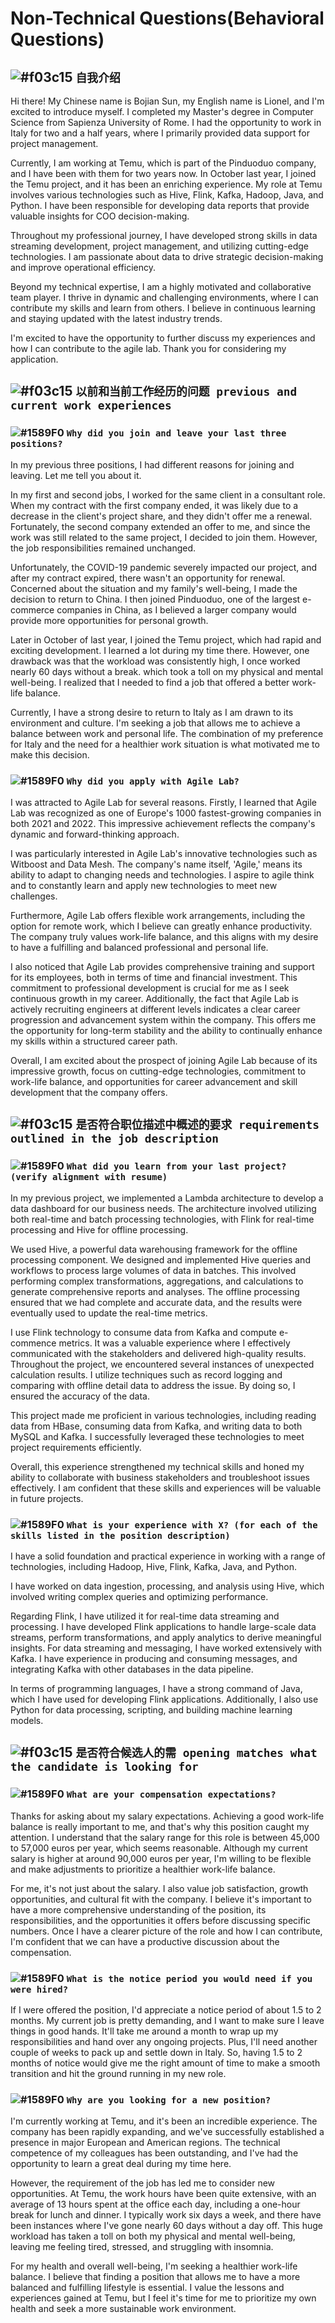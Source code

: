 # Non-Technical Questions(Behavioral Questions)

## ![#f03c15](https://placehold.it/15/f03c15/000000?text=+) `自我介绍`

Hi there! My Chinese name is Bojian Sun, my English name is Lionel, and I'm excited to introduce myself. I completed my Master's degree in Computer Science from Sapienza University of Rome. I had the opportunity to work in Italy for two and a half years, where I primarily provided data support for project management.

Currently, I am working at Temu, which is part of the Pinduoduo company, and I have been with them for two years now. In October last year, I joined the Temu project, and it has been an enriching experience. My role at Temu involves various technologies such as Hive, Flink, Kafka, Hadoop, Java, and Python. I have been responsible for developing data reports that provide valuable insights for COO decision-making.

Throughout my professional journey, I have developed strong skills in data streaming development, project management, and utilizing cutting-edge technologies. I am passionate about data to drive strategic decision-making and improve operational efficiency.

Beyond my technical expertise, I am a highly motivated and collaborative team player. I thrive in dynamic and challenging environments, where I can contribute my skills and learn from others. I believe in continuous learning and staying updated with the latest industry trends.

I'm excited to have the opportunity to further discuss my experiences and how I can contribute to the agile lab. Thank you for considering my application.

## ![#f03c15](https://placehold.it/15/f03c15/000000?text=+) `以前和当前工作经历的问题 previous and current work experiences`

### ![#1589F0](https://placehold.it/15/1589F0/000000?text=+) `Why did you join and leave your last three positions?`

In my previous three positions, I had different reasons for joining and leaving. Let me tell you about it.

In my first and second jobs, I worked for the same client in a consultant role. When my contract with the first company ended, it was likely due to a decrease in the client's project share, and they didn't offer me a renewal. Fortunately, the second company extended an offer to me, and since the work was still related to the same project, I decided to join them. However, the job responsibilities remained unchanged.

Unfortunately, the COVID-19 pandemic severely impacted our project, and after my contract expired, there wasn't an opportunity for renewal. Concerned about the situation and my family's well-being, I made the decision to return to China. I then joined Pinduoduo, one of the largest e-commerce companies in China, as I believed a larger company would provide more opportunities for personal growth.

Later in October of last year, I joined the Temu project, which had rapid and exciting development. I learned a lot during my time there. However, one drawback was that the workload was consistently high, I once worked nearly 60 days without a break. which took a toll on my physical and mental well-being. I realized that I needed to find a job that offered a better work-life balance.

Currently, I have a strong desire to return to Italy as I am drawn to its environment and culture. I'm seeking a job that allows me to achieve a balance between work and personal life. The combination of my preference for Italy and the need for a healthier work situation is what motivated me to make this decision.

### ![#1589F0](https://placehold.it/15/1589F0/000000?text=+) `Why did you apply with Agile Lab?`

I was attracted to Agile Lab for several reasons. Firstly, I learned that Agile Lab was recognized as one of Europe's 1000 fastest-growing companies in both 2021 and 2022. This impressive achievement reflects the company's dynamic and forward-thinking approach.

I was particularly interested in Agile Lab's innovative technologies such as Witboost and Data Mesh. The company's name itself, 'Agile,' means its ability to adapt to changing needs and technologies. I aspire to agile think and to constantly learn and apply new technologies to meet new challenges.

Furthermore, Agile Lab offers flexible work arrangements, including the option for remote work, which I believe can greatly enhance productivity. The company truly values work-life balance, and this aligns with my desire to have a fulfilling and balanced professional and personal life.

I also noticed that Agile Lab provides comprehensive training and support for its employees, both in terms of time and financial investment. This commitment to professional development is crucial for me as I seek continuous growth in my career. Additionally, the fact that Agile Lab is actively recruiting engineers at different levels indicates a clear career progression and advancement system within the company. This offers me the opportunity for long-term stability and the ability to continually enhance my skills within a structured career path.

Overall, I am excited about the prospect of joining Agile Lab because of its impressive growth, focus on cutting-edge technologies, commitment to work-life balance, and opportunities for career advancement and skill development that the company offers.

## ![#f03c15](https://placehold.it/15/f03c15/000000?text=+) `是否符合职位描述中概述的要求 requirements outlined in the job description`

### ![#1589F0](https://placehold.it/15/1589F0/000000?text=+) `What did you learn from your last project? (verify alignment with resume)`

In my previous project, we implemented a Lambda architecture to develop a data dashboard for our business needs.  The architecture involved utilizing both real-time and batch processing technologies, with Flink for real-time processing and Hive for offline processing.

We used Hive, a powerful data warehousing framework for the offline processing component. We designed and implemented Hive queries and workflows to process large volumes of data in batches. This involved performing complex transformations, aggregations, and calculations to generate comprehensive reports and analyses. The offline processing ensured that we had complete and accurate data, and the results were eventually used to update the real-time metrics.

I use Flink technology to consume data from Kafka and compute e-commence metrics. It was a valuable experience where I effectively communicated with the stakeholders and delivered high-quality results. Throughout the project, we encountered several instances of unexpected calculation results. I utilize techniques such as record logging and comparing with offline detail data to address the issue. By doing so, I ensured the accuracy of the data.

This project made me proficient in various technologies, including reading data from HBase, consuming data from Kafka, and writing data to both MySQL and Kafka. I successfully leveraged these technologies to meet project requirements efficiently.

Overall, this experience strengthened my technical skills and honed my ability to collaborate with business stakeholders and troubleshoot issues effectively. I am confident that these skills and experiences will be valuable in future projects.

### ![#1589F0](https://placehold.it/15/1589F0/000000?text=+) `What is your experience with X? (for each of the skills listed in the position description)`

I have a solid foundation and practical experience in working with a range of technologies, including Hadoop, Hive, Flink, Kafka, Java, and Python.

I have worked on data ingestion, processing, and analysis using Hive, which involved writing complex queries and optimizing performance.

Regarding Flink, I have utilized it for real-time data streaming and processing. I have developed Flink applications to handle large-scale data streams, perform transformations, and apply analytics to derive meaningful insights. For data streaming and messaging, I have worked extensively with Kafka. I have experience in producing and consuming messages, and integrating Kafka with other databases in the data pipeline. 

In terms of programming languages, I have a strong command of Java, which I have used for developing Flink applications. Additionally, I also use Python for data processing, scripting, and building machine learning models.

## ![#f03c15](https://placehold.it/15/f03c15/000000?text=+) `是否符合候选人的需 opening matches what the candidate is looking for`

### ![#1589F0](https://placehold.it/15/1589F0/000000?text=+) `What are your compensation expectations?`
Thanks for asking about my salary expectations. Achieving a good work-life balance is really important to me, and that's why this position caught my attention. I understand that the salary range for this role is between 45,000 to 57,000 euros per year, which seems reasonable. Although my current salary is higher at around 90,000 euros per year, I'm willing to be flexible and make adjustments to prioritize a healthier work-life balance.

For me, it's not just about the salary. I also value job satisfaction, growth opportunities, and cultural fit with the company. I believe it's important to have a more comprehensive understanding of the position, its responsibilities, and the opportunities it offers before discussing specific numbers. Once I have a clearer picture of the role and how I can contribute, I'm confident that we can have a productive discussion about the compensation.

### ![#1589F0](https://placehold.it/15/1589F0/000000?text=+) `What is the notice period you would need if you were hired?`

If I were offered the position, I'd appreciate a notice period of about 1.5 to 2 months. My current job is pretty demanding, and I want to make sure I leave things in good hands. It'll take me around a month to wrap up my responsibilities and hand over any ongoing projects. Plus, I'll need another couple of weeks to pack up and settle down in Italy. So, having 1.5 to 2 months of notice would give me the right amount of time to make a smooth transition and hit the ground running in my new role.

### ![#1589F0](https://placehold.it/15/1589F0/000000?text=+) `Why are you looking for a new position? `

I'm currently working at Temu, and it's been an incredible experience. The company has been rapidly expanding, and we've successfully established a presence in major European and American regions. The technical competence of my colleagues has been outstanding, and I've had the opportunity to learn a great deal during my time here.

However, the requirement of the job has led me to consider new opportunities. At Temu, the work hours have been quite extensive, with an average of 13 hours spent at the office each day, including a one-hour break for lunch and dinner. I typically work six days a week, and there have been instances where I've gone nearly 60 days without a day off. This huge workload has taken a toll on both my physical and mental well-being, leaving me feeling tired, stressed, and struggling with insomnia.

For my health and overall well-being, I'm seeking a healthier work-life balance. I believe that finding a position that allows me to have a more balanced and fulfilling lifestyle is essential. I value the lessons and experiences gained at Temu, but I feel it's time for me to prioritize my own health and seek a more sustainable work environment.
